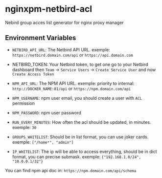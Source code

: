 # nginxpm-netbird-acl
Nebird group acces list generator for nginx proxy manager



## Environment Variables

* `NETBIRD_API_URL`: The Netbird API URL. exemple: `https://netbird.domain.com/api` or `https://api.domain.com`
* NETBIRD_TOKEN: Your Netbird token, to get one go to your Netbird dashboard then `Team` -> `Service Users` -> `Create Service User` and now `Create Access Token`

* `NPM_API_URL`: The NPM API URL. exemple:  priority to internal: `http://DOCKER_NAME:81/api` or `https://npm.domain.com/api`
* `NPM_USERNAME`: npm user email, you should create a user with `ACL` permission
* `NPM_PASSWORD`: npm user password

* `RUN_EVERY_MINUTES`: How often the acl should be updated, in minutes. exemple: `30`
* `GROUPS_WHITELIST`: Should be in list format, you can use joker cards. exemple: `["/home*", "admin"]`
* `IP_WHITELIST`: The ip will be able to access everything, should be in dict format, you can precise submask. exemple: `{"192.168.1.0/24", "10.0.0.1/32"}`

You can find npm api doc in: `https://npm.domain.com/api/schema`